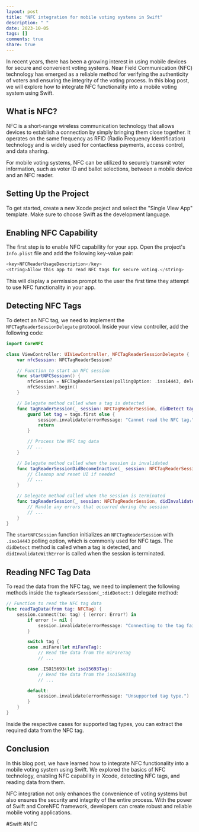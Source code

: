 ```yaml
---
layout: post
title: "NFC integration for mobile voting systems in Swift"
description: " "
date: 2023-10-05
tags: []
comments: true
share: true
---
```


In recent years, there has been a growing interest in using mobile devices for secure and convenient voting systems. Near Field Communication (NFC) technology has emerged as a reliable method for verifying the authenticity of voters and ensuring the integrity of the voting process. In this blog post, we will explore how to integrate NFC functionality into a mobile voting system using Swift.

## What is NFC?

NFC is a short-range wireless communication technology that allows devices to establish a connection by simply bringing them close together. It operates on the same frequency as RFID (Radio Frequency Identification) technology and is widely used for contactless payments, access control, and data sharing.

For mobile voting systems, NFC can be utilized to securely transmit voter information, such as voter ID and ballot selections, between a mobile device and an NFC reader.

## Setting Up the Project

To get started, create a new Xcode project and select the "Single View App" template. Make sure to choose Swift as the development language.

## Enabling NFC Capability

The first step is to enable NFC capability for your app. Open the project's `Info.plist` file and add the following key-value pair:

```swift
<key>NFCReaderUsageDescription</key>
<string>Allow this app to read NFC tags for secure voting.</string>
```

This will display a permission prompt to the user the first time they attempt to use NFC functionality in your app.

## Detecting NFC Tags

To detect an NFC tag, we need to implement the `NFCTagReaderSessionDelegate` protocol. Inside your view controller, add the following code:

```swift
import CoreNFC

class ViewController: UIViewController, NFCTagReaderSessionDelegate {
    var nfcSession: NFCTagReaderSession?

    // Function to start an NFC session
    func startNFCSession() {
        nfcSession = NFCTagReaderSession(pollingOption: .iso14443, delegate: self)
        nfcSession?.begin()
    }

    // Delegate method called when a tag is detected
    func tagReaderSession(_ session: NFCTagReaderSession, didDetect tags: [NFCTag]) {
        guard let tag = tags.first else {
            session.invalidate(errorMessage: "Cannot read the NFC tag.")
            return
        }

        // Process the NFC tag data
        // ...
    }

    // Delegate method called when the session is invalidated
    func tagReaderSessionDidBecomeInactive(_ session: NFCTagReaderSession) {
        // Cleanup and reset UI if needed
        // ...
    }

    // Delegate method called when the session is terminated
    func tagReaderSession(_ session: NFCTagReaderSession, didInvalidateWithError error: Error) {
        // Handle any errors that occurred during the session
        // ...
    }
}
```

The `startNFCSession` function initializes an `NFCTagReaderSession` with `.iso14443` polling option, which is commonly used for NFC tags. The `didDetect` method is called when a tag is detected, and `didInvalidateWithError` is called when the session is terminated.

## Reading NFC Tag Data

To read the data from the NFC tag, we need to implement the following methods inside the `tagReaderSession(_:didDetect:)` delegate method:

```swift
// Function to read the NFC tag data
func readTagData(from tag: NFCTag) {
    session.connect(to: tag) { (error: Error?) in
        if error != nil {
            session.invalidate(errorMessage: "Connecting to the tag failed.")
        }

        switch tag {
        case .miFare(let miFareTag):
            // Read the data from the miFareTag
            // ...

        case .ISO15693(let iso15693Tag):
            // Read the data from the iso15693Tag
            // ...

        default:
            session.invalidate(errorMessage: "Unsupported tag type.")
        }
    }
}
```

Inside the respective cases for supported tag types, you can extract the required data from the NFC tag.

## Conclusion

In this blog post, we have learned how to integrate NFC functionality into a mobile voting system using Swift. We explored the basics of NFC technology, enabling NFC capability in Xcode, detecting NFC tags, and reading data from them.

NFC integration not only enhances the convenience of voting systems but also ensures the security and integrity of the entire process. With the power of Swift and CoreNFC framework, developers can create robust and reliable mobile voting applications.

#Swift #NFC